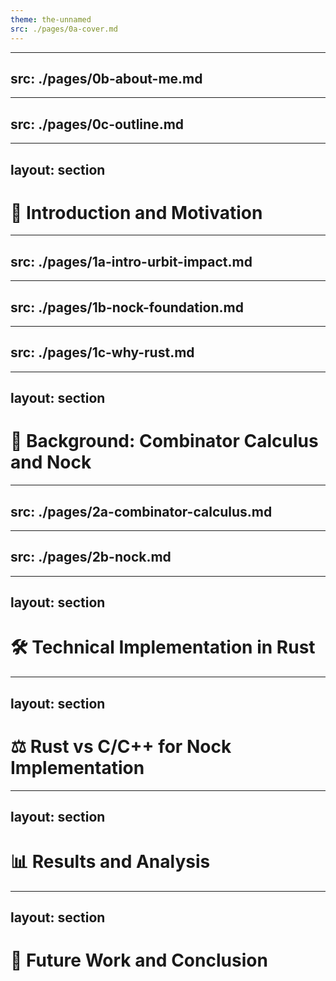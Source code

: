 ```yaml
---
theme: the-unnamed
src: ./pages/0a-cover.md
---
```


---
src: ./pages/0b-about-me.md
---

---
src: ./pages/0c-outline.md
---



---
layout: section
---

# 🌟 Introduction and Motivation

---
src: ./pages/1a-intro-urbit-impact.md
---

---
src: ./pages/1b-nock-foundation.md
---

---
src: ./pages/1c-why-rust.md
---



---
layout: section
---

# 🧠 Background: Combinator Calculus and Nock

---
src: ./pages/2a-combinator-calculus.md
---

---
src: ./pages/2b-nock.md
---




---
layout: section
---

# 🛠️ Technical Implementation in Rust




---
layout: section
---

# ⚖️ Rust vs C/C++ for Nock Implementation




---
layout: section
---

# 📊 Results and Analysis




---
layout: section
---

# 🚀 Future Work and Conclusion